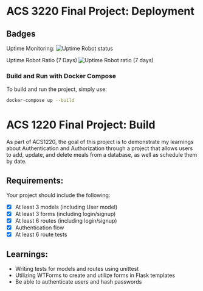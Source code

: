 # ACS 3220 Final Project: Deployment

## Badges

Uptime Monitoring: ![Uptime Robot status](https://img.shields.io/uptimerobot/status/m797793328-0067fae8a7097ead57c55824)

Uptime Robot Ratio (7 Days) ![Uptime Robot ratio (7 days)](https://img.shields.io/uptimerobot/ratio/7/m797793328-0067fae8a7097ead57c55824)

### Build and Run with Docker Compose

To build and run the project, simply use:

```bash
docker-compose up --build
```

# ACS 1220 Final Project: Build

As part of ACS1220, the goal of this project is to demonstrate my learnings about Authentication and Authorization through a project that allows users to add, update, and delete meals from a database, as well as schedule them by date.

## Requirements:

Your project should include the following:

- [x] At least 3 models (including User model)
- [x] At least 3 forms (including login/signup)
- [x] At least 6 routes (including login/signup)
- [x] Authentication flow
- [x] At least 6 route tests

## Learnings:

- Writing tests for models and routes using unittest
- Utilizing WTForms to create and utilize forms in Flask templates
- Be able to authenticate users and hash passwords
